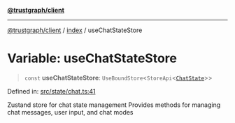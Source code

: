 [**@trustgraph/client**](../../README.md)

***

[@trustgraph/client](../../README.md) / [index](../README.md) / useChatStateStore

# Variable: useChatStateStore

> `const` **useChatStateStore**: `UseBoundStore`\<`StoreApi`\<[`ChatState`](../interfaces/ChatState.md)\>\>

Defined in: [src/state/chat.ts:41](https://github.com/trustgraph-ai/trustgraph-ts-client/blob/24d0d0886a310c1fecf9e6fc95cd3a24cf32c92e/src/state/chat.ts#L41)

Zustand store for chat state management
Provides methods for managing chat messages, user input, and chat modes
